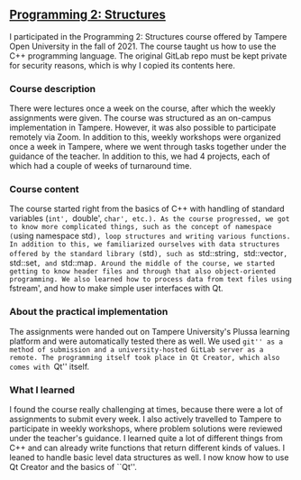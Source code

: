 ## [Programming 2: Structures](https://www.tuni.fi/en/study-with-us/programming-2-structures-electronic-exam?navref=search--list)

I participated in the Programming 2: Structures course offered by Tampere Open University in the fall of 2021. The course taught us how to use the C++ programming language. The original GitLab repo must be kept private for security reasons, which is why I copied its contents here.

### Course description

There were lectures once a week on the course, after which the weekly assignments were given. The course was structured as an on-campus implementation in Tampere. However, it was also possible to participate remotely via Zoom. In addition to this, weekly workshops were organized once a week in Tampere, where we went through tasks together under the guidance of the teacher. In addition to this, we had 4 projects, each of which had a couple of weeks of turnaround time.

### Course content

The course started right from the basics of C++ with handling of standard variables (`int', `double', `char', etc.). As the course progressed, we got to know more complicated things, such as the concept of namespace (`using namespace std`), loop structures and writing various functions. In addition to this, we familiarized ourselves with data structures offered by the standard library (`std`), such as `std::string`, `std::vector`, `std::set`, and `std::map`. Around the middle of the course, we started getting to know header files and through that also object-oriented programming. We also learned how to process data from text files using `fstream', and how to make simple user interfaces with Qt.

### About the practical implementation

The assignments were handed out on Tampere University's Plussa learning platform and were automatically tested there as well. We used ``git'' as a method of submission and a university-hosted GitLab server as a remote. The programming itself took place in Qt Creator, which also comes with ``Qt'' itself.

### What I learned

I found the course really challenging at times, because there were a lot of assignments to submit every week. I also actively travelled to Tampere to participate in weekly workshops, where problem solutions were reviewed under the teacher's guidance. I learned quite a lot of different things from C++ and can already write functions that return different kinds of values. I leaned to handle basic level data structures as well. I now know how to use Qt Creator and the basics of ``Qt''.
